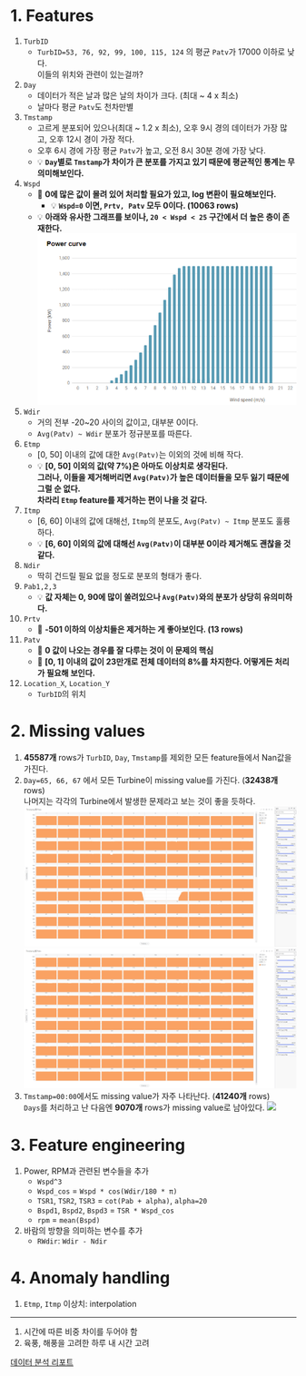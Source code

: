 # 1. Features
1. `TurbID`
   - `TurbID=53, 76, 92, 99, 100, 115, 124` 의 평균 `Patv`가 17000 이하로 낮다. \
     이들의 위치와 관련이 있는걸까?
2. `Day`
   - 데이터가 적은 날과 많은 날의 차이가 크다. (최대 ~ 4 x 최소)
   - 날마다 평균 `Patv`도 천차만별
3. `Tmstamp`
   - 고르게 분포되어 있으나(최대 ~ 1.2 x 최소), 오후 9시 경의 데이터가 가장 많고, 오후 12시 경이 가장 적다.
   - 오후 6시 경에 가장 평균 `Patv`가 높고, 오전 8시 30분 경에 가장 낮다.
   - 💡 **`Day`별로 `Tmstamp`가 차이가 큰 분포를 가지고 있기 때문에 평균적인 통계는 무의미해보인다.**
4. `Wspd`
   - 🔧 **0에 많은 값이 몰려 있어 처리할 필요가 있고, log 변환이 필요해보인다.**
     - 💡 **`Wspd=0` 이면, `Prtv, Patv` 모두 0이다. (10063 rows)**
   - 💡 **아래와 유사한 그래프를 보이나, `20 < Wspd < 25` 구간에서 더 높은 층이 존재한다.** 
     ![](assets/powercurve.png)
5. `Wdir`
   - 거의 전부 -20~20 사이의 값이고, 대부분 0이다.
   - `Avg(Patv) ~ Wdir` 분포가 정규분포를 따른다.
6. `Etmp`
   - [0, 50] 이내의 값에 대한 `Avg(Patv)`는 이외의 것에 비해 작다.
   - 💡 **[0, 50] 이외의 값(약 7%)은 아마도 이상치로 생각된다. \
   그러나, 이들을 제거해버리면 `Avg(Patv)`가 높은 데이터들을 모두 잃기 때문에 그럴 순 없다. \
   차라리 `Etmp` feature를 제거하는 편이 나을 것 같다.**
7. `Itmp`
   - [6, 60] 이내의 값에 대해선, `Itmp`의 분포도, `Avg(Patv) ~ Itmp` 분포도 훌륭하다.
   - 💡 **[6, 60] 이외의 값에 대해선 `Avg(Patv)`이 대부분 0이라 제거해도 괜찮을 것 같다.**
8. `Ndir`
   - 딱히 건드릴 필요 없을 정도로 분포의 형태가 좋다.
9. `Pab1,2,3`
   - 💡 **값 자체는 0, 90에 많이 쏠려있으나 `Avg(Patv)`와의 분포가 상당히 유의미하다.**
10. `Prtv`
    - 🔧 **-501 이하의 이상치들은 제거하는 게 좋아보인다. (13 rows)**
11. `Patv`
    - 🔧 **0 값이 나오는 경우를 잘 다루는 것이 이 문제의 핵심**
    - 🔧 **[0, 1] 이내의 값이 23만개로 전체 데이터의 8%를 차지한다. 어떻게든 처리가 필요해 보인다.**
12. `Location_X`, `Location_Y`
    - `TurbID`의 위치


# 2. Missing values
1. **45587개** rows가 `TurbID`, `Day`, `Tmstamp`를 제외한 모든 feature들에서 Nan값을 가진다.
2. `Day=65, 66, 67` 에서 모든 Turbine이 missing value를 가진다. (**32438개** rows) \
나머지는 각각의 Turbine에서 발생한 문제라고 보는 것이 좋을 듯하다. 
    ![](assets/missing_values(1).jpg)
    ![](assets/missing_values(2).jpg)
3. `Tmstamp=00:00`에서도 missing value가 자주 나타난다. (**41240개** rows) \
`Days`를 처리하고 난 다음엔 **9070개** rows가 missing value로 남아있다.
    ![](assets/Tmstamp별Patv.png)


# 3. Feature engineering
1. Power, RPM과 관련된 변수들을 추가
   - `Wspd^3`
   - `Wspd_cos` = `Wspd * cos(Wdir/180 * π)`
   - `TSR1`, `TSR2`, `TSR3` = `cot(Pab + alpha)`, `alpha=20`
   - `Bspd1`, `Bspd2`, `Bspd3` = `TSR * Wspd_cos`
   - `rpm` = `mean(Bspd)`
2. 바람의 방향을 의미하는 변수를 추가
   - `RWdir`: `Wdir - Ndir`


# 4. Anomaly handling
1. `Etmp`, `Itmp` 이상치: interpolation


---

1. 시간에 따른 비중 차이를 두어야 함
2. 육풍, 해풍을 고려한 하루 내 시간 고려

[데이터 분석 리포트](https://openreview.net/pdf?id=IBg_xblL3F2)
